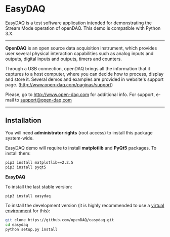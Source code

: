 # EasyDAQ

EasyDAQ is a test software application intended for demonstrating the Stream Mode operation of openDAQ.
This demo is compatible with Python 3.X.
* * *
**OpenDAQ** is an open source data acquisition instrument, which provides user
several physical interaction capabilities such as analog inputs and outputs,
digital inputs and outputs, timers and counters.

Through a USB connection, openDAQ brings all the information that it captures
to a host computer, where you can decide how to process, display and store it.
Several demos and examples are provided in website's support page.
(http://www.open-daq.com/paginas/support)

Please, go to http://www.open-daq.com for additional info.
For support, e-mail to support@open-daq.com
* * *
## Installation

You will need **administrator rights** (root access) to install this package
system-wide.

EasyDAQ demo will require to install **matplotlib** and **PyQt5** packages. To install them:

```sh
pip3 install matplotlib==2.2.5
pip3 install pyqt5
```

**EasyDAQ**

To install the last stable version:

```sh
pip3 install easydaq
```

To install the development version (it is highly recommended to use a
[virtual environment](https://virtualenv.pypa.io/en/stable/) for this):

```sh
git clone https://github.com/openDAQ/easydaq.git
cd easydaq
python setup.py install
```
